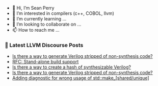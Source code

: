 - 👋 Hi, I’m Sean Perry
- 👀 I’m interested in compilers (c++, COBOL, llvm)
- 🌱 I’m currently learning ...
- 💞️ I’m looking to collaborate on ...
- 📫 How to reach me ...

<!---
s66perry/s66perry is a ✨ special ✨ repository because its `README.md` (this file) appears on your GitHub profile.
You can click the Preview link to take a look at your changes.
--->
### 📕 Latest LLVM Discourse Posts

<!-- DISCOURSE-LLVM:START -->
- [Is there a way to generate Verilog stripped of non-synthesis code?](https://discourse.llvm.org/t/is-there-a-way-to-generate-verilog-stripped-of-non-synthesis-code/61188#post_3)
- [RFC: Stand-alone build support](https://discourse.llvm.org/t/rfc-stand-alone-build-support/61291?page=2#post_27)
- [Is there a way to create a hash of synthesizable Verilog?](https://discourse.llvm.org/t/is-there-a-way-to-create-a-hash-of-synthesizable-verilog/61325#post_2)
- [Is there a way to generate Verilog stripped of non-synthesis code?](https://discourse.llvm.org/t/is-there-a-way-to-generate-verilog-stripped-of-non-synthesis-code/61188#post_2)
- [Adding diagnostic for wrong usage of std::make_[shared/unique]](https://discourse.llvm.org/t/adding-diagnostic-for-wrong-usage-of-std-make-shared-unique/61360#post_1)
<!-- DISCOURSE-LLVM:END -->
